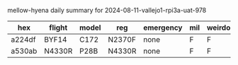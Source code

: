 mellow-hyena daily summary for 2024-08-11-vallejo1-rpi3a-uat-978

|hex|flight|model|reg|emergency|mil|weirdo|
|--|--|--|--|--|--|--|
|a224df|BYF14|C172|N2370F|none|F|F|
|a530ab|N4330R|P28B|N4330R|none|F|F|
